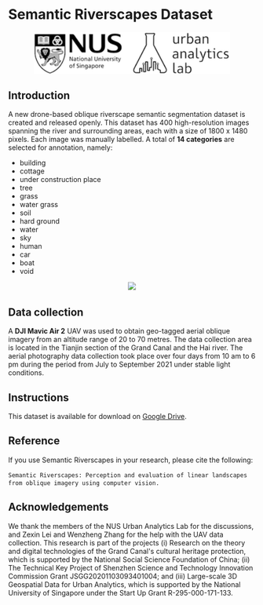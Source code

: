 # Semantic Riverscapes Dataset

<div align=center>
<img src="https://github.com/ualsg/semantic-riverscapes-dataset/blob/main/logo.png" width="400px">
</div>

## Introduction
A new drone-based oblique riverscape semantic segmentation dataset is created and released openly. 
This dataset has 400 high-resolution images spanning the river and surrounding areas, each with a size of 1800 x 1480 pixels.
Each image was manually labelled. 
A total of **14 categories** are selected for annotation, namely: 
* building
* cottage
* under construction place
* tree
* grass
* water grass
* soil
* hard ground
* water
* sky
* human
* car
* boat
* void

<!-- ![Segmentation_results](https://github.com/ualsg/semantic-riverscapes-dataset/blob/main/Segmentation_results.jpg) -->
<div align=center>
<img src="https://github.com/ualsg/semantic-riverscapes-dataset/blob/main/Segmentation_results.jpg" width="600px">
</div>


## Data collection
A **DJI Mavic Air 2** UAV was used to obtain geo-tagged aerial oblique imagery from an altitude range of 20 to 70 metres.
The data collection area is located in the Tianjin section of the Grand Canal and the Hai river.
The aerial photography data collection took place over four days from 10 am to 6 pm during the period from July to September 2021 under stable light conditions. 


## Instructions
This dataset is available for download on [Google Drive](https://drive.google.com/file/d/1gzTm4P3UFSKJ-v4g4Br2vuTQwSQRRYWC/view?usp=sharing).


## Reference
If you use Semantic Riverscapes in your research, please cite the following:
```
Semantic Riverscapes: Perception and evaluation of linear landscapes from oblique imagery using computer vision.
```

## Acknowledgements
We thank the members of the NUS Urban Analytics Lab for the discussions, and Zexin Lei and Wenzheng Zhang for the help with the UAV data collection.
This research is part of the projects 
(i) Research on the theory and digital technologies of the Grand Canal's cultural heritage protection, which is supported by the National Social Science Foundation of China; 
(ii) The Technical Key Project of Shenzhen Science and Technology Innovation Commission Grant JSGG20201103093401004; 
and (iii) Large-scale 3D Geospatial Data for Urban Analytics, which is supported by the National University of Singapore under the Start Up Grant R-295-000-171-133.
